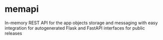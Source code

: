 # memapi
In-memory REST API for the app objects storage and messaging with easy integration for autogenerated Flask and FastAPI interfaces for public releases
